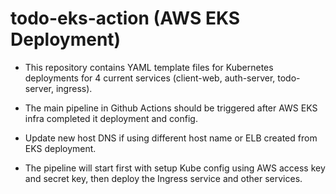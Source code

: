 # todo-eks-action (AWS EKS Deployment)

- This repository contains YAML template files for Kubernetes deployments for 4 current services (client-web, auth-server, todo-server, ingress).

- The main pipeline in Github Actions should be triggered after AWS EKS infra completed it deployment and config.

- Update new host DNS if using different host name or ELB created from EKS deployment.
  
- The pipeline will start first with setup Kube config using AWS access key and secret key, then deploy the Ingress service and other services.
